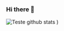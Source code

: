### Hi there 👋

![Teste github stats](https://github-readme-stats.vercel.app/api?username=mateusvgarcia&show_icons=true&theme=tokyonight)
)
